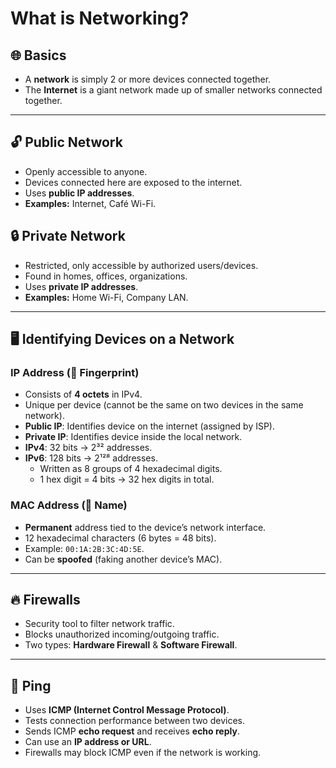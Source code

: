 # What is Networking?  

## 🌐 Basics  
- A **network** is simply 2 or more devices connected together.  
- The **Internet** is a giant network made up of smaller networks connected together.  

---

## 🔓 Public Network  
- Openly accessible to anyone.  
- Devices connected here are exposed to the internet.  
- Uses **public IP addresses**.  
- **Examples:** Internet, Café Wi-Fi.  

## 🔒 Private Network  
- Restricted, only accessible by authorized users/devices.  
- Found in homes, offices, organizations.  
- Uses **private IP addresses**.  
- **Examples:** Home Wi-Fi, Company LAN.  

---

## 🖥 Identifying Devices on a Network  

### IP Address (📍 Fingerprint)  
- Consists of **4 octets** in IPv4.  
- Unique per device (cannot be the same on two devices in the same network).  
- **Public IP**: Identifies device on the internet (assigned by ISP).  
- **Private IP**: Identifies device inside the local network.  
- **IPv4**: 32 bits → 2³² addresses.  
- **IPv6**: 128 bits → 2¹²⁸ addresses.  
  - Written as 8 groups of 4 hexadecimal digits.  
  - 1 hex digit = 4 bits → 32 hex digits in total.  

### MAC Address (📛 Name)  
- **Permanent** address tied to the device’s network interface.  
- 12 hexadecimal characters (6 bytes = 48 bits).  
- Example: `00:1A:2B:3C:4D:5E`.  
- Can be **spoofed** (faking another device’s MAC).  

---

## 🔥 Firewalls  
- Security tool to filter network traffic.  
- Blocks unauthorized incoming/outgoing traffic.  
- Two types: **Hardware Firewall** & **Software Firewall**.  

---

## 📡 Ping  
- Uses **ICMP (Internet Control Message Protocol)**.  
- Tests connection performance between two devices.  
- Sends ICMP **echo request** and receives **echo reply**.  
- Can use an **IP address or URL**.  
- Firewalls may block ICMP even if the network is working.  
